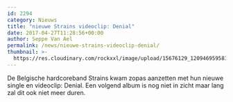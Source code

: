 ```yaml
---
id: 2294
category: Nieuws
title: "nieuwe Strains videoclip: Denial"
date: 2017-04-27T11:28:56+00:00
author: Seppe Van Ael
permalink: /news/nieuwe-strains-videoclip-denial/
thumbnail: >-
  https://res.cloudinary.com/rockxxl/image/upload/15676129_1209469595813837_811467960031282477_o.jpg
---
```

De Belgische hardcoreband Strains kwam zopas aanzetten met hun nieuwe single en videoclip: Denial. Een volgend album is nog niet in zicht maar lang zal dit ook niet meer duren.
